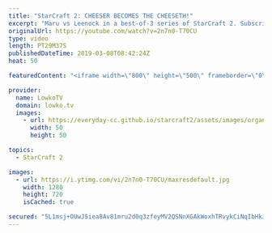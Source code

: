 ```yaml
---
title: "StarCraft 2: CHEESER BECOMES THE CHEESETH!"
excerpt: "Maru vs Leenock in a best-of-3 series of StarCraft 2. Subscribe for more videos: http://lowko.tv/youtube Nydus all-in build order: https://youtu.be/Mn3Twb13398  While Maru is known for his macro game, he is not afraid to cheese very regularly. Leenock decides to play him straight up every match, but"
originalUrl: https://youtube.com/watch?v=2n7n0-T70CU
type: video
length: PT29M37S
publishedDateTime: 2019-03-08T08:42:24Z
heat: 50

featuredContent: "<iframe width=\"800\" height=\"500\" frameborder=\"0\" src=\"https://www.youtube.com/embed/2n7n0-T70CU\" allow=\"accelerometer; autoplay; encrypted-media; gyroscope; picture-in-picture\" allowfullscreen></iframe>"

provider:
  name: LowkoTV
  domain: lowko.tv
  images:
    - url: https://everyday-cc.github.io/starcraft2/assets/images/organizations/lowko.tv-50x50.jpg
      width: 50
      height: 50

topics:
  - StarCraft 2

images:
  - url: https://i.ytimg.com/vi/2n7n0-T70CU/maxresdefault.jpg
    width: 1280
    height: 720
    isCached: true

secured: "5L1msj+OUwJ5iea8Av81mru2d0q3zfeyMV2QSNnXGAkWoxhTRvykCiNqIbHkJT70QWBM/RHmBs1PLLZthdeir8r0vkNUAn7rQKOXqyBBsFlCSHk77GQAbAmam4nNoI+fvIfovOpFcesUls4HTZiBS24DFWNxxjFSETGCSkXRn9v4sjtozBxqLdHkPwNbkXxXpPxrTiD/GwYLQDFgVnXaMNFMrv8ERe2OYqPlpIFSgaD7FUl0oauUP9AEiqDZDNVMb56va4G7ZKUWaCsyv9Lcx0hn3laF7Q7ikY28lKKBuwwD9seVGSEDjGEwjSY0i8m+f8aNbEdvPg5q9WOMqpUdi3ndxVT0vJqYfdLWqscnH29Tu2c5urNV5mOGxLyVV0Z/b6xz1GVPuP7Q6mVx1kLsaLSBygFTvsAyNlHpQetMm/Du4iHUOcRUKRPylnckjMqc;Lk/9u0bBJqERJc6to4YPAA=="
---
```


